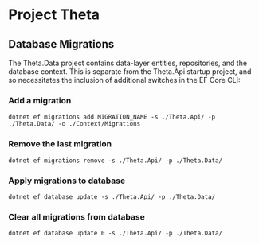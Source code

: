 # Project Theta

## Database Migrations

The Theta.Data project contains data-layer entities, repositories, and the database context.  This is separate from the Theta.Api startup project, and so necessitates the inclusion of additional switches in the EF Core CLI:

### Add a migration

```shell
dotnet ef migrations add MIGRATION_NAME -s ./Theta.Api/ -p ./Theta.Data/ -o ./Context/Migrations
```

### Remove the last migration

```shell
dotnet ef migrations remove -s ./Theta.Api/ -p ./Theta.Data/
```

### Apply migrations to database

```shell
dotnet ef database update -s ./Theta.Api/ -p ./Theta.Data/
```

### Clear all migrations from database

```shell
dotnet ef database update 0 -s ./Theta.Api/ -p ./Theta.Data/
```
